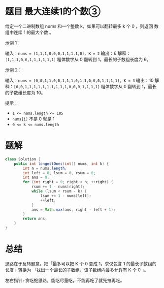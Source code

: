 # 题目 最大连续1的个数③

给定一个二进制数组 nums 和一个整数 k，如果可以翻转最多 k 个 0 ，则返回 数组中连续 1 的最大个数 。

 

示例 1：

输入：```nums = [1,1,1,0,0,0,1,1,1,1,0], K = 2```
输出：6
解释：```[1,1,1,0,0,1,1,1,1,1,1]```
粗体数字从 0 翻转到 1，最长的子数组长度为 6。

示例 2：

输入：```nums = [0,0,1,1,0,0,1,1,1,0,1,1,0,0,0,1,1,1,1], K = 3```
输出：10
解释：```[0,0,1,1,1,1,1,1,1,1,1,1,0,0,0,1,1,1,1]```
粗体数字从 0 翻转到 1，最长的子数组长度为 10。
 

提示：

* ```1 <= nums.length <= 105```
* ```nums[i]``` 不是 0 就是 1
* ```0 <= k <= nums.length```

# 题解
```java
class Solution {
    public int longestOnes(int[] nums, int k) {
        int n = nums.length;
        int left = 0, lsum = 0, rsum = 0;
        int ans = 0;
        for (int right = 0; right < n; ++right) {
            rsum += 1 - nums[right];
            while (lsum < rsum - k) {
                lsum += 1 - nums[left];
                ++left;
            }
            ans = Math.max(ans, right - left + 1);
        }
        return ans;
    }
}
```

# 总结
思路在于反转题意。把「最多可以把 K 个 0 变成 1，求仅包含 1 的最长子数组的长度」转换为 「找出一个最长的子数组，该子数组内最多允许有 K 个 0 」。

左右指针+贪吃蛇思路，能吃尽量吃，不能再吃了就先拉再吃。


